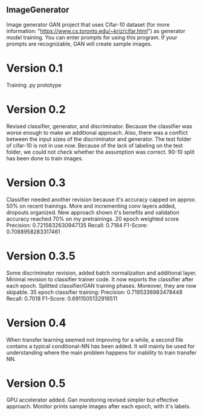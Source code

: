 ## ImageGenerator
Image generator GAN project that uses Cifar-10 dataset (for more information: "https://www.cs.toronto.edu/~kriz/cifar.html") as generator model training.
You can enter prompts for using this program. If your prompts are recognizable, GAN will create sample images.

# Version 0.1
Training .py prototype

# Version 0.2
Revised classifier, generator, and discriminator. Because the classifier was worse enough to make an additional approach. Also, there was a conflict between the input sizes of the discriminator and generator.
The test folder of cifar-10 is not in use now. Because of the lack of labeling on the test folder, we could not check whether the assumption was correct.
90-10 split has been done to train images.

# Version 0.3
Classifier needed another revision because it's accuracy capped on approx. 50% on recent trainings. More and incrementing conv layers added, dropouts organized.
New approach shown it's benefits and validation accuracy reached 70% on my pretrainings.
20 epoch weighted score
Precision: 0.7215832630947135
Recall: 0.7184
F1-Score: 0.7088958283317461

# Version 0.3.5
Some discriminator revision, added batch normalization and additional layer. Minimal revision to classifier trainer code. It now exports the classifier after each epoch.
Splitted classifier/GAN training phases. Moreover, they are now skipable. 35 epoch classifier training:
Precision: 0.7195336983478448
Recall: 0.7018
F1-Score: 0.6911505132916511

# Version 0.4
When transfer learning seemed not improving for a while, a second file contains a typical conditional-NN has been added.
It will mainly be used for understanding where the main problem happens for inability to train transfer NN.

# Version 0.5
GPU accelerator added. Gan monitoring revised simpler but effective approach. Monitor prints sample images after each epoch, with it's labels.